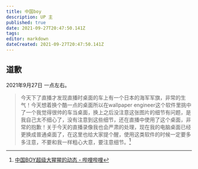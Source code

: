 ```yaml
---
title: 中国boy
description: UP 主
published: true
date: 2021-09-27T20:47:50.141Z
tags: 
editor: markdown
dateCreated: 2021-09-27T20:47:50.141Z
---
```


## 道歉

2021年9月27日 一点左右。

> 今天下了直播才发现直播时桌面的车上有一个日本的海军军旗，非常的生气！今天想着换个酷一点的桌面所以在wallpaper engineer这个软件里挑中了一个我觉得很帅的车当桌面，换上之后没注意这张图片的细节有问题，是我自己太不细心了，没有注意到这些细节，还在直播中使用了这个桌面，非常的抱歉！关于今天的直播录像我也会严肃的处理，现在我的电脑桌面已经更换成普通桌面了，在这里也给大家提个醒，使用这类软件的时候一定要多多注意，不要和我一样粗心大意，要注意细节。[^owhEH]

[^owhEH]: [中国BOY超级大猩猩的动态 - 哔哩哔哩](https://archive.is/owhEH "https://t.bilibili.com/574828458581833871")

